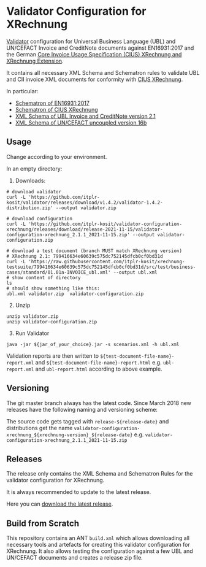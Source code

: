 # Validator Configuration for XRechnung

[Validator](https://github.com/itplr-kosit/validator) configuration for Universal Business Language (UBL) and UN/CEFACT Invoice and CreditNote documents against EN16931:2017 and the German [Core Invoice Usage Specification (CIUS) XRechnung and XRechnung Extension](https://www.xoev.de/die_standards/xrechnung-14741).

It contains all necessary XML Schema and Schematron rules to validate UBL and CII invoice XML documents for conformity with [CIUS XRechnung](https://www.xoev.de/die_standards/xrechnung-14741).

In particular:

* [Schematron of EN16931:2017](https://github.com/ConnectingEurope/eInvoicing-EN16931)
* [Schematron of CIUS XRechnung](https://github.com/itplr-kosit/xrechnung-schematron/)
* [XML Schema of UBL Invoice and CreditNote version 2.1](http://docs.oasis-open.org/ubl/os-UBL-2.1/)
* [XML Schema of UN/CEFACT uncoupled version 16b](http://www.unece.org/cefact/xml_schemas/index.html)

## Usage

Change according to your environment.

In an empty directory:

1. Downloads:

```shell
# download validator
curl -L 'https://github.com/itplr-kosit/validator/releases/download/v1.4.2/validator-1.4.2-distribution.zip' --output validator.zip

# download configuration
curl -L 'https://github.com/itplr-kosit/validator-configuration-xrechnung/releases/download/release-2021-11-15/validator-configuration-xrechnung_2.1.1_2021-11-15.zip' --output validator-configuration.zip

# download a test document (branch MUST match XRechnung version)
# XRechnung 2.1: 799416634e60639c575dc752145dfcb0cf0bd31d
curl -L 'https://raw.githubusercontent.com/itplr-kosit/xrechnung-testsuite/799416634e60639c575dc752145dfcb0cf0bd31d/src/test/business-cases/standard/01.01a-INVOICE_ubl.xml' --output ubl.xml
# show content of directory
ls
# should show something like this:
ubl.xml validator.zip  validator-configuration.zip
```

2. Unzip

```shell
unzip validator.zip
unzip validator-configuration.zip
```

3. Run Validator

```shell
java -jar ${jar_of_your_choice}.jar -s scenarios.xml -h ubl.xml
```

Validation reports are then written to `${test-document-file-name}-report.xml` and `${test-document-file-name}-report.html` e.g. `ubl-report.xml` and `ubl-report.html` according to above example.

## Versioning

The git master branch always has the latest code. Since March 2018 new releases have the following naming and versioning scheme:

The source code gets tagged with `release-${release-date}` and distributions get the name `validator-configuration-xrechnung_${xrechnung-version}_${release-date}` e.g. `validator-configuration-xrechnung_2.1.1_2021-11-15.zip`

## Releases

The release only contains the XML Schema and Schematron Rules for the validator configuration for XRechnung.

It is always recommended to update to the latest release.

Here you can [download the latest release](https://github.com/itplr-kosit/validator-configuration-xrechnung/releases/latest).

## Build from Scratch

This repository contains an ANT `build.xml` which allows downloading all necessary tools and artefacts for creating this validator configuration for XRechnung. It also allows testing the configuration against a few UBL and UN/CEFACT documents and creates a release zip file.
